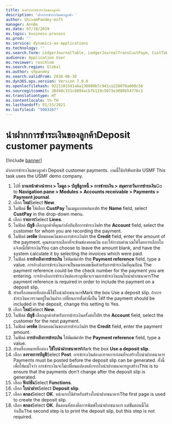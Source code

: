 ```yaml
---
title: นำฝากการชำระเงินของลูกค้า
description: 'ฝากการชำระเงินของลูกค้า '
author: ShivamPandey-msft
manager: AnnBe
ms.date: 07/18/2019
ms.topic: business-process
ms.prod: ''
ms.service: dynamics-ax-applications
ms.technology: ''
ms.search.form: LedgerJournalTable, LedgerJournalTransCustPaym, CustTableLookup
audience: Application User
ms.reviewer: roschlom
ms.search.region: Global
ms.author: shpandey
ms.search.validFrom: 2016-06-30
ms.dyn365.ops.version: Version 7.0.0
ms.openlocfilehash: 9221101581a6a130889b7c941ca228070a000c56
ms.sourcegitcommit: 38d40c331c8894acb7b119c5073e3088b54776c1
ms.translationtype: HT
ms.contentlocale: th-TH
ms.lasthandoff: 01/15/2021
ms.locfileid: "5003167"
---
```

# <a name="deposit-customer-payments"></a><span data-ttu-id="842d9-103">นำฝากการชำระเงินของลูกค้า</span><span class="sxs-lookup"><span data-stu-id="842d9-103">Deposit customer payments</span></span>

[!include [banner](../../includes/banner.md)]

<span data-ttu-id="842d9-104">ฝากการชำระเงินของลูกค้า </span><span class="sxs-lookup"><span data-stu-id="842d9-104">Deposit customer payments.</span></span> <span data-ttu-id="842d9-105">งานนี้ใช้บริษัทสาธิต USMF </span><span class="sxs-lookup"><span data-stu-id="842d9-105">This task uses the USMF demo company.</span></span>

1. <span data-ttu-id="842d9-106">ไปที่ **บานหน้าต่างนำทาง > โมดูล > บัญชีลูกหนี้ > การชำระเงิน > สมุดรายวันการชำระเงิน**</span><span class="sxs-lookup"><span data-stu-id="842d9-106">Go to **Navigation pane > Modules > Accounts receivable > Payments > Payment journal**.</span></span>
2. <span data-ttu-id="842d9-107">เลือก **ใหม่**</span><span class="sxs-lookup"><span data-stu-id="842d9-107">Select **New**.</span></span>
3. <span data-ttu-id="842d9-108">ในฟิลด์ **ชื่อ** ให้เลือก **CustPay** ในเมนูแบบหล่นลง</span><span class="sxs-lookup"><span data-stu-id="842d9-108">In the **Name** field, select **CustPay** in the drop-down menu.</span></span>
4. <span data-ttu-id="842d9-109">เลือก **รายการ**</span><span class="sxs-lookup"><span data-stu-id="842d9-109">Select **Lines**.</span></span>
5. <span data-ttu-id="842d9-110">ในฟิลด์ **บัญชี** เลือกลูกค้าที่คุณกำลังบันทึกการชำระเงิน</span><span class="sxs-lookup"><span data-stu-id="842d9-110">In the **Account** field, select the customer for whom you are recording the payment.</span></span>
6. <span data-ttu-id="842d9-111">ในฟิลด์ **เครดิต** ป้อนยอดเงินของการชำระเงิน</span><span class="sxs-lookup"><span data-stu-id="842d9-111">In the **Credit** field, enter the amount of the payment.</span></span> <span data-ttu-id="842d9-112">คุณสามารถเลือกที่จะข้ามช่องยอดเงิน และให้ระบบคำนวณให้โดยการเลือกใบแจ้งหนี้ที่ชำระเงิน</span><span class="sxs-lookup"><span data-stu-id="842d9-112">You can choose to leave the amount blank, and have the system calculate it by selecting the invoices which were paid.</span></span>  
7. <span data-ttu-id="842d9-113">ในฟิลด์ **การอ้างอิงการชำระเงิน** ให้พิมพ์ค่า</span><span class="sxs-lookup"><span data-stu-id="842d9-113">In the **Payment reference** field, type a value.</span></span> <span data-ttu-id="842d9-114">การอ้างอิงการชำระเงินอาจเป็นหมายเลขเช็คสำหรับการชำระเงินที่คุณป้อน </span><span class="sxs-lookup"><span data-stu-id="842d9-114">The payment reference could be the check number for the payment you are entering.</span></span> <span data-ttu-id="842d9-115">การอ้างอิงการชำระเงินต้องระบุเพื่อจะรวมการชำระเงินบนใบนำฝากธนาคาร</span><span class="sxs-lookup"><span data-stu-id="842d9-115">The payment reference is required in order to include the payment on a deposit slip.</span></span>  
8. <span data-ttu-id="842d9-116">ทำเครื่องหมายที่กล่องนี้ใช้ใบนำฝากธนาคาร</span><span class="sxs-lookup"><span data-stu-id="842d9-116">Mark the box Use a deposit slip.</span></span> <span data-ttu-id="842d9-117">ถ้าการชำระเงินควรรวมอยู่ในเงินฝาก เปลี่ยนการตั้งค่านี้เป็น ใช่</span><span class="sxs-lookup"><span data-stu-id="842d9-117">If the payment should be included in the deposit, change this setting to Yes.</span></span>  
9. <span data-ttu-id="842d9-118">เลือก **ใหม่**</span><span class="sxs-lookup"><span data-stu-id="842d9-118">Select **New**.</span></span>
10. <span data-ttu-id="842d9-119">ในฟิลด์ **บัญชี** เลือกลูกค้าสำหรับการชำระเงินครั้งต่อไป</span><span class="sxs-lookup"><span data-stu-id="842d9-119">In the **Account** field, select the customer for the next payment.</span></span>
11. <span data-ttu-id="842d9-120">ในฟิลด์ **เครดิต** ป้อนยอดเงินของการชำระเงิน</span><span class="sxs-lookup"><span data-stu-id="842d9-120">In the **Credit** field, enter the payment amount.</span></span>
12. <span data-ttu-id="842d9-121">ในฟิลด์ **การอ้างอิงการชำระเงิน** ให้พิมพ์ค่า</span><span class="sxs-lookup"><span data-stu-id="842d9-121">In the **Payment reference** field, type a value.</span></span>
13. <span data-ttu-id="842d9-122">ทำเครื่องหมายที่กล่อง **ใช้ใบนำฝากธนาคาร**</span><span class="sxs-lookup"><span data-stu-id="842d9-122">Mark the box **Use a deposit slip**.</span></span>
14. <span data-ttu-id="842d9-123">เลือก **ลงรายการบัญชี**</span><span class="sxs-lookup"><span data-stu-id="842d9-123">Select **Post**.</span></span> <span data-ttu-id="842d9-124">การชำระเงินต้องลงรายการก่อนที่จะสร้างใบนำฝากธนาคาร </span><span class="sxs-lookup"><span data-stu-id="842d9-124">Payments must be posted before the deposit slip can be generated.</span></span> <span data-ttu-id="842d9-125">ทั้งนี้เพื่อให้แน่ใจว่า การชำระเงินจะไม่เปลี่ยนแปลงหลังจากใบนำฝากธนาคารถูกสร้าง</span><span class="sxs-lookup"><span data-stu-id="842d9-125">This is to ensure that the payments don't change after the deposit slip is generated.</span></span>  
15. <span data-ttu-id="842d9-126">เลือก **ฟังก์ชัน**</span><span class="sxs-lookup"><span data-stu-id="842d9-126">Select **Functions**.</span></span>
16. <span data-ttu-id="842d9-127">เลือก **ใบนำฝาก**</span><span class="sxs-lookup"><span data-stu-id="842d9-127">Select **Deposit slip**.</span></span>
17. <span data-ttu-id="842d9-128">เลือก **ตกลง**</span><span class="sxs-lookup"><span data-stu-id="842d9-128">Select **OK**.</span></span> <span data-ttu-id="842d9-129">หน้าแรกใช้สำหรับสร้างใบนำฝากธนาคาร</span><span class="sxs-lookup"><span data-stu-id="842d9-129">The first page is used to create the deposit slip.</span></span>  
18. <span data-ttu-id="842d9-130">เลือก **ตกลง**</span><span class="sxs-lookup"><span data-stu-id="842d9-130">Select **OK**.</span></span> <span data-ttu-id="842d9-131">ขั้นตอนที่สองคือการพิมพ์ใบนำฝากธนาคาร แต่ขั้นตอนนี้ไม่จำเป็น</span><span class="sxs-lookup"><span data-stu-id="842d9-131">The second step is to print the deposit slip, but this step is not required.</span></span>  

